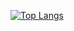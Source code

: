 [![Top Langs](https://github-readme-stats.vercel.app/api/top-langs/?username=ChristianSF&layout=compact)](https://github.com/anuraghazra/github-readme-stats)
